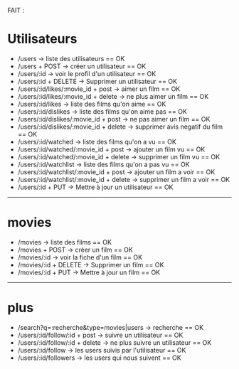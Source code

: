FAIT :
# Utilisateurs

* /users -> liste des utilisateurs == OK
* /users + POST -> créer un utilisateur == OK
* /users/:id -> voir le profil d'un utilisateur == OK
* /users/:id + DELETE -> Supprimer un utilisateur == OK
* /users/:id/likes/:movie_id + post -> aimer un film == OK
* /users/:id/likes/:movie_id + delete -> ne plus aimer un film == OK
* /users/:id/likes -> liste des films qu'on aime == OK
* /users/:id/dislikes -> liste des films qu'on aime pas == OK
* /users/:id/dislikes/:movie_id + post -> ne pas aimer un film == OK
* /users/:id/dislikes/:movie_id + delete -> supprimer avis negatif du film == OK
* /users/:id/watched -> liste des films qu'on a vu == OK
* /users/:id/watched/:movie_id + post -> ajouter un film vu == OK
* /users/:id/watched/:movie_id + delete -> supprimer un film vu == OK
* /users/:id/watchlist -> liste des films qu'on a pas vu == OK
* /users/:id/watchlist/:movie_id + post -> ajouter un film a voir == OK
* /users/:id/watchlist/:movie_id + delete -> supprimer un film a voir == OK
* /users/:id + PUT -> Mettre à jour un utilisateur == OK
---

# movies

* /movies -> liste des films  == OK
* /movies + POST -> créer un film == OK
* /movies/:id -> voir la fiche d'un film == OK
* /movies/:id + DELETE -> Supprimer un film == OK
* /movies/:id + PUT -> Mettre à jour un film == OK
---

# plus 
* /search?q=:recherche&type=movies|users -> recherche == OK
* /users/:id/follow/:id + post -> suivre un utilisateur == OK
* /users/:id/follow/:id + delete -> ne plus suivre un utilisateur == OK
* /users/:id/follow -> les users suivis par l'utilisateur == OK
* /users/:id/followers -> les users qui nous suivent == OK